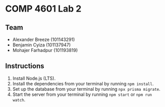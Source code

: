 # COMP 4601 Lab 2

## Team

- Alexander Breeze (101143291)
- Benjamin Cyiza (101137947)
- Mohajer Farhadpur (101193819)

## Instructions

1. Install Node.js (LTS).
2. Install the dependencies from your terminal by running `npm install`.
3. Set up the database from your terminal by running `npx prisma migrate`.
4. Start the server from your terminal by running `npm start` or `npm run watch`.
